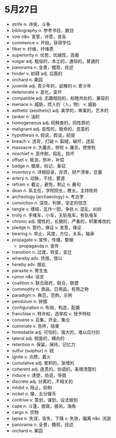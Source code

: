 # 5月27日

- strife n. 冲突，斗争
- bibliography n. 参考书目，数目
- vow n&v. 宣誓，许愿，宣告
- commence v. 开始，获得学位
- fiber n. 纤维，纤维质
- superiority n. 优势，优越性，高傲
- vulgar adj. 粗俗的，本土的，通俗的，普通的
- panorama n. 全景，概观，综述
- hinder v. 妨碍 adj. 后面的
- orchard n. 果园
- juvenile adj. 青少年的，幼稚的 n. 青少年
- deteriorate v. 恶化，变坏
- compatible adj. 志趣相投的，和睦共处的，兼容的
- menace n. 威胁，烦人的（人，物） v. 威胁
- asthetic (aesthetic) adj. 美学的，审美的，艺术的
- tanker n. 油轮
- homogeneous adj. 同种类的，同性质的
- malignant adj. 恶性的，致命的，恶意的
- hypothesis n. 假说，假设，前提
- breach v. 违背，打破 n. 裂缝，破坏，违反
- massacre n. 大屠杀，惨败 v. 屠杀，使惨败
- mischief n. 恶作剧，捣乱，损坏
- offset v. 抵消，弥补，补偿
- badge n. 徽章，标记，象征
- inventory n. 详细目录，存货，财产清单，总量
- artery n. 动脉，干线，要道
- refrain v. 截止，避免，制止 n. 叠句
- dean n. 系主任，学院院长，教长，主持牧师
- archeology (archaeology) n. 考古学
- conviction n. 深信，判罪，坚定的信念
- tangle v. 缠结，乱作一团，争执 n. 混乱，纠纷
- trolly n. 手推车，小车，无轨电车，有轨电车
- chronic adj. 慢性的，长期的，严重的，积重难改的
- pledge n. 誓约，保证 v. 发誓，保证
- bearing n. 举止，风度，方位，关系，轴承
- propagate v. 宣传，传播，繁殖
  - propaganda n. 宣传
- transition n. 过渡，转变，变迁
- whereby adv. 凭借，借以
- hereby adv. 据此
- parasite n. 寄生虫
- rumor n&v. 谣言
- coalition n. 联合政府，联合，联盟
- commodity n. 商品，日用品，有用之物
- paradigm n. 典范，范例，示例
- pendulum n. 钟摆
- configuration n. 布局，构造，配置
- franchise n. 特许权，选举权 v. 授予特权
- convene v. 召集，开会，集合
- culminate v. 告终，结束
- formidable adj. 可怕的，强大的，难以应付的
- lateral adj. 侧面的，横向的
- retention n. 保留，保持，记忆力
- sulfur (sulphur) n. 硫
- ignite v. 点燃，着火
- cumulative adj. 累积的，渐增的
- coherent adj. 连贯的，协调的，条理清楚的
- induce v. 诱使，劝说，导致
- discrete adj. 分离的，不相关的
- inhibit v. 阻止，抑制
- nickel n. 镍，五分镍币
- contrive v. 策划，谋划，设法做到
- cape n. 斗篷，披肩，披风，海角
- cargo n. 货物
- lapse n. 失误，丧失，下降 v. 失效，偏离 n&v. 流逝
- panorama n. 全景，概观，综述
- orchard n. 果园
